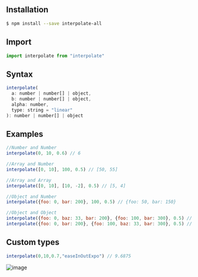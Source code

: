 ## Installation
```sh
$ npm install --save interpolate-all
```

## Import
```javascript
import interpolate from "interpolate"
```

## Syntax
```javascript
interpolate(
  a: number | number[] | object,
  b: number | number[] | object,
  alpha: number,
  type: string = "linear"
): number | number[] | object
```

## Examples
```javascript
//Number and Number
interpolate(0, 10, 0.6) // 6
```
```javascript
//Array and Number
interpolate([0, 10], 100, 0.5) // [50, 55]
```
```javascript
//Array and Array
interpolate([0, 10], [10, -2], 0.5) // [5, 4]
```
```javascript
//Object and Number
interpolate({foo: 0, bar: 200}, 100, 0.5) // {foo: 50, bar: 150}
```
```javascript
//Object and Object
interpolate({foo: 0, baz: 33, bar: 200}, {foo: 100, bar: 300}, 0.5) // {foo: 50, baz: 33, bar: 250}
interpolate({foo: 0, bar: 200}, {foo: 100, baz: 33, bar: 300}, 0.5) // {foo: 50, bar: 250}
```

## Custom types
```javascript
interpolate(0,10,0.7,"easeInOutExpo") // 9.6875 
```
![image](https://user-images.githubusercontent.com/35378637/126375847-b018231f-c7ab-457e-bb63-a985565d992e.jpg)
